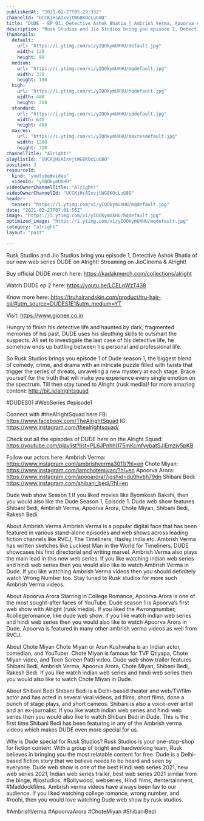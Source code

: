 ```yaml
---
publishedAt: "2021-02-27T05:29:33Z"
channelId: "UCCKjHsAIxvjtWG8KOcLuG8Q"
title: "DUDE - EP 01: Detective Ashok Bhatia | Ambrish Verma, Apoorva Arora, Chote Miyan | Web Series"
description: "Rusk Studios and Jio Studios bring you episode 1, Detective Ashok Bhatia of our new web series DUDE on Alright! Streaming on JioCinema & Alright!\n\nBuy official DUDE merch here: https://kadakmerch.com/collections/alright\n\nWatch DUDE ep 2 here: https://youtu.be/LCELgWzT438\n\nKnow more here: https://truhairandskin.com/product/tru-hair-oil/#utm_source=DUDES1E1&utm_medium=YT\n\nVisit: https://www.gionee.co.in\n\nHungry to finish his detective life and haunted by dark, fragmented memories of his past, DUDE uses his sleuthing skills to outsmart the suspects. All set to investigate the last case of his detective life, he somehow ends up battling between his personal and professional life.\n\nSo Rusk Studios brings you episode 1 of Dude season 1, the biggest blend of comedy, crime, and drama with an intricate puzzle filled with twists that trigger the series of threats, unraveling a new mystery at each stage. Brace yourself for the truth that will make you experience every single emotion on the spectrum. Till then stay tuned to Alright (rusk media)! for more amazing content: http://bit.ly/alrightsquad  \n\n#DUDES01 #WebSeries #episode1\n\nConnect with #theAlrightSquad here \nFB: https://www.facebook.com/TheAlrightSquad \nIG: https://www.instagram.com/thealrightsquad/ \n\nCheck out all the episodes of DUDE here on the Alright Squad: https://youtube.com/playlist?list=PL6JPnhhI175mKcmfyybatSJIEmzjv5pKB \n\nFollow our actors here: \nAmbrish Verma: https://www.instagram.com/ambrishverma3011/?hl=en \nChote Miyan: https://www.instagram.com/iamchotemiyan/?hl=en \nApoorva Arora: https://www.instagram.com/apooarora/?igshid=du0hvtjh79dn \nShibani Bedi: https://www.instagram.com/shibani_bedi/?hl=en \n\nDude web show Season 1 \nIf you liked movies like Byomkesh Bakshi, then you would also like the Dude Season 1, Episode 1. Dude web show features Shibani Bedi, Ambrish Verma, Apoorva Arora, Chote Miyan, Shibani Bedi, Rakesh Bedi. \n\nAbout Ambrish Verma \nAmbrish Verma is a popular digital face that has been featured in various stand-alone episodes and web shows across leading fiction channels like RVCJ, The Timeliners, Hasley India etc. Ambrish Verma has written sketches like Luckiest Man in the World for Timeliners. DUDE showcases his first directorial and writing marvel. Ambrish Verma also plays the main lead in this new web series. If you like watching indian web series and hindi web series then you would also like to watch Ambrish Verma in Dude. If you like watching Ambrish Verma videos then you should definitely watch Wrong Number too. Stay tuned to Rusk studios for more such Ambrish Verma videos. \n\nAbout Apoorva Arora \nStarring in College Romance, Apoorva Arora is one of the most sought-after faces of YouTube. Dude season 1 is Apoorva’s first web show with Alright (rusk media). If you liked the #wrongnumber, #collegeromance, like dude web show. If you like watch indian web series and hindi web series then you would also like to watch Apoorva Arora in Dude. Apoorva is featured in many other ambrish verma videos as well from RVCJ.\n\nAbout Chote Miyan \nChote Miyan or Arun Kushwaha is an Indian actor, comedian, and YouTuber. Chote Miyan is famous for TVF Qtiyapa, Chote Miyan video, and Teen Screen Patti video. Dude web show trailer features Shibani Bedi, Ambrish Verma, Apoorva Arora, Chote Miyan, Shibani Bedi, Rakesh Bedi. If you like watch indian web series and hindi web series then you would also like to watch Chote Miyan in Dude.\n\nAbout Shibani Bedi \nShibani Bedi is a Delhi-based theater and web/TV/film actor and has acted in several viral videos, ad films, short films, done a bunch of stage plays, and short cameos. Shibani is also a voice-over artist and an ex-journalist. If you like watch indian web series and hindi web series then you would also like to watch Shibani Bedi in Dude. This is the first time Shibani Bedi has been featuring in any of the Ambrish verma videos which makes DUDE even more special for us.\n\nWhy is Dude special for Rusk Studios? \nRusk Studios is your one-stop-shop for fiction content. With a group of bright and hardworking team, Rusk believes in bringing you the most relatable content for free. Dude is a Delhi-based fiction story that we believe needs to be heard and seen by everyone. Dude web show is one of the best Hindi web series 2021, new web series 2021, Indian web series trailer, best web series 2021 similar from the binge, #jiostudios, #Bollywood, webseries, Hindi films, #entertainment, #Maddockfilms. Ambrish verma videos have always been fav to our audience. If you liked watching college romance, wrong number, and #roohi, then you would love watching Dude web show by rusk studios.\n\n#AmbrishVerma #ApoorvaArora #ChoteMiyan #ShibaniBedi"
thumbnails:
  default:
    url: "https://i.ytimg.com/vi/yIQOkymUXHU/default.jpg"
    width: 120
    height: 90
  medium:
    url: "https://i.ytimg.com/vi/yIQOkymUXHU/mqdefault.jpg"
    width: 320
    height: 180
  high:
    url: "https://i.ytimg.com/vi/yIQOkymUXHU/hqdefault.jpg"
    width: 480
    height: 360
  standard:
    url: "https://i.ytimg.com/vi/yIQOkymUXHU/sddefault.jpg"
    width: 640
    height: 480
  maxres:
    url: "https://i.ytimg.com/vi/yIQOkymUXHU/maxresdefault.jpg"
    width: 1280
    height: 720
channelTitle: "Alright!"
playlistId: "UUCKjHsAIxvjtWG8KOcLuG8Q"
position: 3
resourceId:
  kind: "youtube#video"
  videoId: "yIQOkymUXHU"
videoOwnerChannelTitle: "Alright!"
videoOwnerChannelId: "UCCKjHsAIxvjtWG8KOcLuG8Q"
header:
  teaser: "https://i.ytimg.com/vi/yIQOkymUXHU/mqdefault.jpg"
date: "2021-02-27T07:01:56Z"
image: "https://i.ytimg.com/vi/yIQOkymUXHU/hqdefault.jpg"
optimized_image: "https://i.ytimg.com/vi/yIQOkymUXHU/mqdefault.jpg"
category: "alright"
layout: "post"

---
```

Rusk Studios and Jio Studios bring you episode 1, Detective Ashok Bhatia of our new web series DUDE on Alright! Streaming on JioCinema & Alright!

Buy official DUDE merch here: https://kadakmerch.com/collections/alright

Watch DUDE ep 2 here: https://youtu.be/LCELgWzT438

Know more here: https://truhairandskin.com/product/tru-hair-oil/#utm_source=DUDES1E1&utm_medium=YT

Visit: https://www.gionee.co.in

Hungry to finish his detective life and haunted by dark, fragmented memories of his past, DUDE uses his sleuthing skills to outsmart the suspects. All set to investigate the last case of his detective life, he somehow ends up battling between his personal and professional life.

So Rusk Studios brings you episode 1 of Dude season 1, the biggest blend of comedy, crime, and drama with an intricate puzzle filled with twists that trigger the series of threats, unraveling a new mystery at each stage. Brace yourself for the truth that will make you experience every single emotion on the spectrum. Till then stay tuned to Alright (rusk media)! for more amazing content: http://bit.ly/alrightsquad  

#DUDES01 #WebSeries #episode1

Connect with #theAlrightSquad here 
FB: https://www.facebook.com/TheAlrightSquad 
IG: https://www.instagram.com/thealrightsquad/ 

Check out all the episodes of DUDE here on the Alright Squad: https://youtube.com/playlist?list=PL6JPnhhI175mKcmfyybatSJIEmzjv5pKB 

Follow our actors here: 
Ambrish Verma: https://www.instagram.com/ambrishverma3011/?hl=en 
Chote Miyan: https://www.instagram.com/iamchotemiyan/?hl=en 
Apoorva Arora: https://www.instagram.com/apooarora/?igshid=du0hvtjh79dn 
Shibani Bedi: https://www.instagram.com/shibani_bedi/?hl=en 

Dude web show Season 1 
If you liked movies like Byomkesh Bakshi, then you would also like the Dude Season 1, Episode 1. Dude web show features Shibani Bedi, Ambrish Verma, Apoorva Arora, Chote Miyan, Shibani Bedi, Rakesh Bedi. 

About Ambrish Verma 
Ambrish Verma is a popular digital face that has been featured in various stand-alone episodes and web shows across leading fiction channels like RVCJ, The Timeliners, Hasley India etc. Ambrish Verma has written sketches like Luckiest Man in the World for Timeliners. DUDE showcases his first directorial and writing marvel. Ambrish Verma also plays the main lead in this new web series. If you like watching indian web series and hindi web series then you would also like to watch Ambrish Verma in Dude. If you like watching Ambrish Verma videos then you should definitely watch Wrong Number too. Stay tuned to Rusk studios for more such Ambrish Verma videos. 

About Apoorva Arora 
Starring in College Romance, Apoorva Arora is one of the most sought-after faces of YouTube. Dude season 1 is Apoorva’s first web show with Alright (rusk media). If you liked the #wrongnumber, #collegeromance, like dude web show. If you like watch indian web series and hindi web series then you would also like to watch Apoorva Arora in Dude. Apoorva is featured in many other ambrish verma videos as well from RVCJ.

About Chote Miyan 
Chote Miyan or Arun Kushwaha is an Indian actor, comedian, and YouTuber. Chote Miyan is famous for TVF Qtiyapa, Chote Miyan video, and Teen Screen Patti video. Dude web show trailer features Shibani Bedi, Ambrish Verma, Apoorva Arora, Chote Miyan, Shibani Bedi, Rakesh Bedi. If you like watch indian web series and hindi web series then you would also like to watch Chote Miyan in Dude.

About Shibani Bedi 
Shibani Bedi is a Delhi-based theater and web/TV/film actor and has acted in several viral videos, ad films, short films, done a bunch of stage plays, and short cameos. Shibani is also a voice-over artist and an ex-journalist. If you like watch indian web series and hindi web series then you would also like to watch Shibani Bedi in Dude. This is the first time Shibani Bedi has been featuring in any of the Ambrish verma videos which makes DUDE even more special for us.

Why is Dude special for Rusk Studios? 
Rusk Studios is your one-stop-shop for fiction content. With a group of bright and hardworking team, Rusk believes in bringing you the most relatable content for free. Dude is a Delhi-based fiction story that we believe needs to be heard and seen by everyone. Dude web show is one of the best Hindi web series 2021, new web series 2021, Indian web series trailer, best web series 2021 similar from the binge, #jiostudios, #Bollywood, webseries, Hindi films, #entertainment, #Maddockfilms. Ambrish verma videos have always been fav to our audience. If you liked watching college romance, wrong number, and #roohi, then you would love watching Dude web show by rusk studios.

#AmbrishVerma #ApoorvaArora #ChoteMiyan #ShibaniBedi